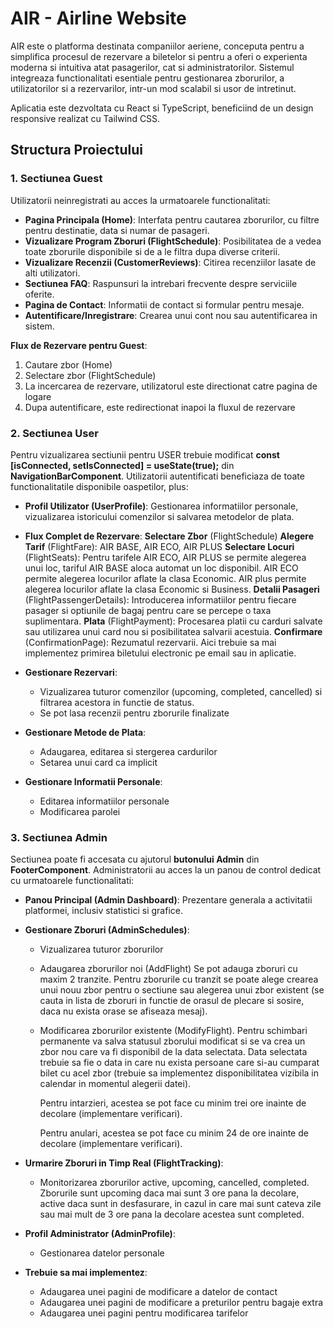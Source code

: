 # AIR - Airline Website

AIR este o platforma destinata companiilor aeriene, conceputa pentru a simplifica procesul de rezervare a biletelor si pentru a oferi o experienta moderna si intuitiva atat pasagerilor, cat si administratorilor. Sistemul integreaza functionalitati esentiale pentru gestionarea zborurilor, a utilizatorilor si a rezervarilor, intr-un mod scalabil si usor de intretinut.

Aplicatia este dezvoltata cu React si TypeScript, beneficiind de un design responsive realizat cu Tailwind CSS.

## Structura Proiectului

### 1. Sectiunea Guest

Utilizatorii neinregistrati au acces la urmatoarele functionalitati:

- **Pagina Principala (Home)**: Interfata pentru cautarea zborurilor, cu filtre pentru destinatie, data si numar de pasageri.
- **Vizualizare Program Zboruri (FlightSchedule)**: Posibilitatea de a vedea toate zborurile disponibile si de a le filtra dupa diverse criterii.
- **Vizualizare Recenzii (CustomerReviews)**: Citirea recenziilor lasate de alti utilizatori.
- **Sectiunea FAQ**: Raspunsuri la intrebari frecvente despre serviciile oferite.
- **Pagina de Contact**: Informatii de contact si formular pentru mesaje.
- **Autentificare/Inregistrare**: Crearea unui cont nou sau autentificarea in sistem.

**Flux de Rezervare pentru Guest**:
1. Cautare zbor (Home)
2. Selectare zbor (FlightSchedule)
3. La incercarea de rezervare, utilizatorul este directionat catre pagina de logare
4. Dupa autentificare, este redirectionat inapoi la fluxul de rezervare

### 2. Sectiunea User
Pentru vizualizarea sectiunii pentru USER trebuie modificat **const [isConnected, setIsConnected] = useState(true);** din **NavigationBarComponent**.
Utilizatorii autentificati beneficiaza de toate functionalitatile disponibile oaspetilor, plus:

- **Profil Utilizator (UserProfile)**: Gestionarea informatiilor personale, vizualizarea istoricului comenzilor si salvarea metodelor de plata.

- **Flux Complet de Rezervare**:
  **Selectare Zbor** (FlightSchedule)
  **Alegere Tarif** (FlightFare): AIR BASE, AIR ECO, AIR PLUS
  **Selectare Locuri** (FlightSeats): Pentru tarifele AIR ECO, AIR PLUS se permite alegerea unui loc, tariful AIR BASE aloca automat un loc disponibil.
  AIR ECO permite alegerea locurilor aflate la clasa Economic. AIR plus permite alegerea locurilor aflate la clasa Economic si Business.
  **Detalii Pasageri** (FlightPassengerDetails): Introducerea informatiilor pentru fiecare pasager si optiunile de bagaj pentru care se percepe o taxa suplimentara.
  **Plata** (FlightPayment): Procesarea platii cu carduri salvate sau utilizarea unui card nou si posibilitatea salvarii acestuia.
  **Confirmare** (ConfirmationPage): Rezumatul rezervarii. Aici trebuie sa mai implementez primirea biletului electronic pe email sau in aplicatie.

- **Gestionare Rezervari**:
  - Vizualizarea tuturor comenzilor (upcoming, completed, cancelled) si filtrarea acestora in functie de status.
  - Se pot lasa recenzii pentru zborurile finalizate

- **Gestionare Metode de Plata**:
  - Adaugarea, editarea si stergerea cardurilor
  - Setarea unui card ca implicit

- **Gestionare Informatii Personale**:
  - Editarea informatiilor personale
  - Modificarea parolei

### 3. Sectiunea Admin
Sectiunea poate fi accesata cu ajutorul **butonului Admin** din **FooterComponent**.
Administratorii au acces la un panou de control dedicat cu urmatoarele functionalitati:

- **Panou Principal (Admin Dashboard)**: Prezentare generala a activitatii platformei, inclusiv statistici si grafice.

- **Gestionare Zboruri (AdminSchedules)**:
  - Vizualizarea tuturor zborurilor
  - Adaugarea zborurilor noi (AddFlight)
    Se pot adauga zboruri cu maxim 2 tranzite. Pentru zborurile cu tranzit se poate alege crearea unui nouu zbor pentru o sectiune sau alegerea unui zbor existent (se cauta in lista de zboruri in functie de orasul de plecare si sosire, daca nu exista orase se afiseaza mesaj).

  - Modificarea zborurilor existente (ModifyFlight). 
    Pentru schimbari permanente va salva statusul zborului modificat si se va crea un zbor nou care va fi disponibil de la data selectata. Data selectata trebuie sa fie o data in care nu exista persoane care si-au cumparat bilet cu acel zbor (trebuie sa implementez disponibilitatea vizibila in calendar in momentul alegerii datei). 

    Pentru intarzieri, acestea se pot face cu minim trei ore inainte de decolare (implementare verificari).

    Pentru anulari, acestea se pot face cu minim 24 de ore inainte de decolare (implementare verificari).

- **Urmarire Zboruri in Timp Real (FlightTracking)**:
  - Monitorizarea zborurilor active, upcoming, cancelled, completed. Zborurile sunt upcoming daca mai sunt 3 ore pana la decolare, active daca sunt in desfasurare, in cazul in care mai sunt cateva zile sau mai mult de 3 ore pana la decolare acestea sunt completed.

- **Profil Administrator (AdminProfile)**:
  - Gestionarea datelor personale
  
- **Trebuie sa mai implementez**:
  - Adaugarea unei pagini de modificare a datelor de contact
  - Adaugarea unei pagini de modificare a preturilor pentru bagaje extra
  - Adaugarea unei pagini pentru modificarea tarifelor